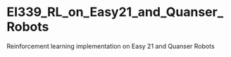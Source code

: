 # EI339_RL_on_Easy21_and_Quanser_Robots
Reinforcement learning implementation on Easy 21 and Quanser Robots
